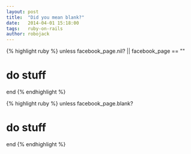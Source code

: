 ```yaml
---
layout: post
title:  "Did you mean blank?"
date:   2014-04-01 15:18:00
tags:   ruby-on-rails
author: robojack
---
```



{% highlight ruby %}
unless facebook_page.nil? || facebook_page == ""
  # do stuff
end
{% endhighlight %}

{% highlight ruby %}
unless facebook_page.blank?
  # do stuff
end
{% endhighlight %}